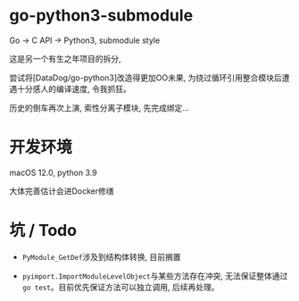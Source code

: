 # go-python3-submodule

Go -> C API -> Python3, submodule style

这是另一个有生之年项目的拆分,

尝试将[DataDog/go-python3]改造得更加OO未果, 为绕过循环引用整合模块后遭遇十分感人的编译速度, 令我抓狂。

历史的倒车再次上演, 索性分离子模块, 先完成绑定...

# 开发环境

macOS 12.0, python 3.9

大体完善估计会进Docker修缮

# 坑 / Todo

- `PyModule_GetDef`涉及到结构体转换, 目前搁置

- `pyimport.ImportModuleLevelObject`与某些方法存在冲突, 无法保证整体通过`go test`。目前优先保证方法可以独立调用, 后续再处理。
